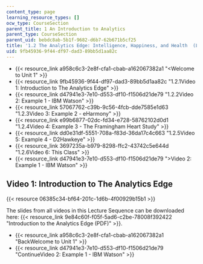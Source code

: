 ```yaml
---
content_type: page
learning_resource_types: []
ocw_type: CourseSection
parent_title: 1 An Introduction to Analytics
parent_type: CourseSection
parent_uid: bebdc8ab-5b1f-9682-d6b7-62b671b5cf25
title: '1.2 The Analytics Edge: Intelligence, Happiness, and Health  (Lecture Sequence)'
uid: 9fb45936-9f44-df97-dad3-89bb5d1aa82c
---
```


*   {{< resource_link a958c6c3-2e8f-cfa1-cbab-a162067382a1 "\<Welcome to Unit 1" >}}
*   {{< resource_link 9fb45936-9f44-df97-dad3-89bb5d1aa82c "1.2.1Video 1: Introduction to The Analytics Edge" >}}
*   {{< resource_link d47941e3-7e10-d553-df10-f1506d21de79 "1.2.2Video 2: Example 1 - IBM Watson" >}}
*   {{< resource_link 57067762-c39b-9c56-4fcb-dde7585e1d63 "1.2.3Video 3: Example 2 - eHarmony" >}}
*   {{< resource_link e99b6877-02dc-fd34-e728-58762102d0d1 "1.2.4Video 4: Example 3 - The Framingham Heart Study" >}}
*   {{< resource_link dd0e31df-5551-708a-f83d-36da17c4c663 "1.2.5Video 5: Example 4 - D2Hawkeye" >}}
*   {{< resource_link 3697235a-b979-8298-ffc2-43742c5e644d "1.2.6Video 6: This Class" >}}
*   {{< resource_link d47941e3-7e10-d553-df10-f1506d21de79 "\>Video 2: Example 1 - IBM Watson" >}}

Video 1: Introduction to The Analytics Edge
-------------------------------------------

{{< resource 06385c34-bf64-201c-1d6b-4f00929b15b1 >}}

The slides from all videos in this Lecture Sequence can be downloaded here: {{< resource_link 9e84c60f-f05f-5ad6-c2be-78008f392422 "Introduction to the Analytics Edge (PDF)" >}}.

*   {{< resource_link a958c6c3-2e8f-cfa1-cbab-a162067382a1 "BackWelcome to Unit 1" >}}
*   {{< resource_link d47941e3-7e10-d553-df10-f1506d21de79 "ContinueVideo 2: Example 1 - IBM Watson" >}}